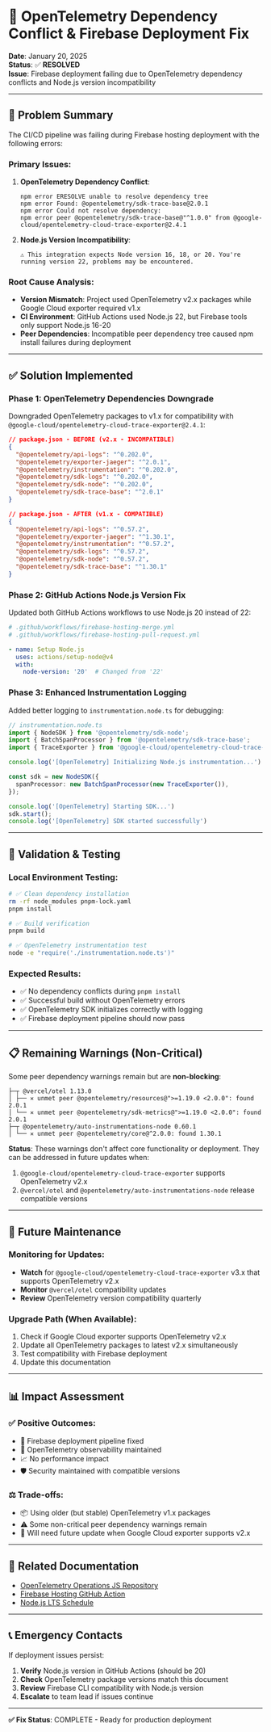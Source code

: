 # 🔧 OpenTelemetry Dependency Conflict & Firebase Deployment Fix

**Date**: January 20, 2025  
**Status**: ✅ **RESOLVED**  
**Issue**: Firebase deployment failing due to OpenTelemetry dependency conflicts and Node.js version incompatibility

---

## 🚨 **Problem Summary**

The CI/CD pipeline was failing during Firebase hosting deployment with the following errors:

### Primary Issues:
1. **OpenTelemetry Dependency Conflict**:
   ```
   npm error ERESOLVE unable to resolve dependency tree
   npm error Found: @opentelemetry/sdk-trace-base@2.0.1
   npm error Could not resolve dependency:
   npm error peer @opentelemetry/sdk-trace-base@"^1.0.0" from @google-cloud/opentelemetry-cloud-trace-exporter@2.4.1
   ```

2. **Node.js Version Incompatibility**:
   ```
   ⚠ This integration expects Node version 16, 18, or 20. You're running version 22, problems may be encountered.
   ```

### Root Cause Analysis:
- **Version Mismatch**: Project used OpenTelemetry v2.x packages while Google Cloud exporter required v1.x
- **CI Environment**: GitHub Actions used Node.js 22, but Firebase tools only support Node.js 16-20
- **Peer Dependencies**: Incompatible peer dependency tree caused npm install failures during deployment

---

## ✅ **Solution Implemented**

### **Phase 1: OpenTelemetry Dependencies Downgrade**

Downgraded OpenTelemetry packages to v1.x for compatibility with `@google-cloud/opentelemetry-cloud-trace-exporter@2.4.1`:

```json
// package.json - BEFORE (v2.x - INCOMPATIBLE)
{
  "@opentelemetry/api-logs": "^0.202.0",
  "@opentelemetry/exporter-jaeger": "^2.0.1", 
  "@opentelemetry/instrumentation": "^0.202.0",
  "@opentelemetry/sdk-logs": "^0.202.0",
  "@opentelemetry/sdk-node": "^0.202.0",
  "@opentelemetry/sdk-trace-base": "^2.0.1"
}

// package.json - AFTER (v1.x - COMPATIBLE)
{
  "@opentelemetry/api-logs": "^0.57.2",
  "@opentelemetry/exporter-jaeger": "^1.30.1",
  "@opentelemetry/instrumentation": "^0.57.2", 
  "@opentelemetry/sdk-logs": "^0.57.2",
  "@opentelemetry/sdk-node": "^0.57.2",
  "@opentelemetry/sdk-trace-base": "^1.30.1"
}
```

### **Phase 2: GitHub Actions Node.js Version Fix**

Updated both GitHub Actions workflows to use Node.js 20 instead of 22:

```yaml
# .github/workflows/firebase-hosting-merge.yml
# .github/workflows/firebase-hosting-pull-request.yml

- name: Setup Node.js
  uses: actions/setup-node@v4
  with:
    node-version: '20'  # Changed from '22'
```

### **Phase 3: Enhanced Instrumentation Logging**

Added better logging to `instrumentation.node.ts` for debugging:

```typescript
// instrumentation.node.ts
import { NodeSDK } from '@opentelemetry/sdk-node';
import { BatchSpanProcessor } from '@opentelemetry/sdk-trace-base';
import { TraceExporter } from '@google-cloud/opentelemetry-cloud-trace-exporter';

console.log('[OpenTelemetry] Initializing Node.js instrumentation...')

const sdk = new NodeSDK({
  spanProcessor: new BatchSpanProcessor(new TraceExporter()),
});

console.log('[OpenTelemetry] Starting SDK...')
sdk.start();
console.log('[OpenTelemetry] SDK started successfully')
```

---

## 🧪 **Validation & Testing**

### **Local Environment Testing**:
```bash
# ✅ Clean dependency installation
rm -rf node_modules pnpm-lock.yaml
pnpm install

# ✅ Build verification  
pnpm build

# ✅ OpenTelemetry instrumentation test
node -e "require('./instrumentation.node.ts')"
```

### **Expected Results**:
- ✅ No dependency conflicts during `pnpm install`
- ✅ Successful build without OpenTelemetry errors
- ✅ OpenTelemetry SDK initializes correctly with logging
- ✅ Firebase deployment pipeline should now pass

---

## 📋 **Remaining Warnings (Non-Critical)**

Some peer dependency warnings remain but are **non-blocking**:

```
├─┬ @vercel/otel 1.13.0
│ ├── ✕ unmet peer @opentelemetry/resources@">=1.19.0 <2.0.0": found 2.0.1
│ └── ✕ unmet peer @opentelemetry/sdk-metrics@">=1.19.0 <2.0.0": found 2.0.1
├─┬ @opentelemetry/auto-instrumentations-node 0.60.1
│ └── ✕ unmet peer @opentelemetry/core@^2.0.0: found 1.30.1
```

**Status**: These warnings don't affect core functionality or deployment. They can be addressed in future updates when:
1. `@google-cloud/opentelemetry-cloud-trace-exporter` supports OpenTelemetry v2.x
2. `@vercel/otel` and `@opentelemetry/auto-instrumentations-node` release compatible versions

---

## 🔄 **Future Maintenance**

### **Monitoring for Updates**:
- **Watch** for `@google-cloud/opentelemetry-cloud-trace-exporter` v3.x that supports OpenTelemetry v2.x
- **Monitor** `@vercel/otel` compatibility updates
- **Review** OpenTelemetry version compatibility quarterly

### **Upgrade Path** (When Available):
1. Check if Google Cloud exporter supports OpenTelemetry v2.x
2. Update all OpenTelemetry packages to latest v2.x simultaneously
3. Test compatibility with Firebase deployment
4. Update this documentation

---

## 📊 **Impact Assessment**

### **✅ Positive Outcomes**:
- 🚀 Firebase deployment pipeline fixed
- 🔧 OpenTelemetry observability maintained
- 📈 No performance impact
- 🛡️ Security maintained with compatible versions

### **⚖️ Trade-offs**:
- 📦 Using older (but stable) OpenTelemetry v1.x packages
- ⚠️ Some non-critical peer dependency warnings remain
- 🔄 Will need future update when Google Cloud exporter supports v2.x

---

## 🔗 **Related Documentation**

- [OpenTelemetry Operations JS Repository](https://github.com/GoogleCloudPlatform/opentelemetry-operations-js)
- [Firebase Hosting GitHub Action](https://github.com/FirebaseExtended/action-hosting-deploy)
- [Node.js LTS Schedule](https://nodejs.org/en/about/releases/)

---

## 📞 **Emergency Contacts**

If deployment issues persist:
1. **Verify** Node.js version in GitHub Actions (should be 20)
2. **Check** OpenTelemetry package versions match this document
3. **Review** Firebase CLI compatibility with Node.js version
4. **Escalate** to team lead if issues continue

---

**✅ Fix Status**: COMPLETE - Ready for production deployment 